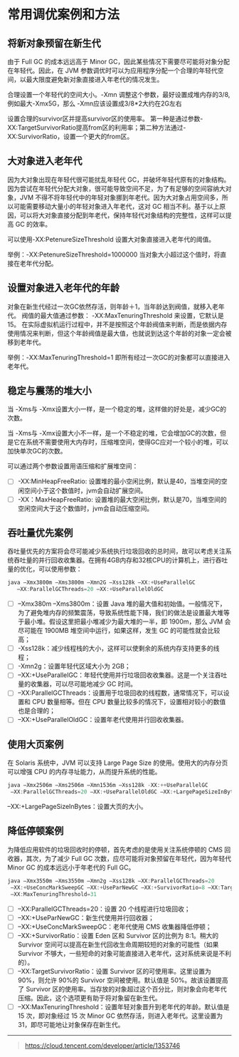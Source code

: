 # 常用调优案例和方法

## 将新对象预留在新生代

由于 Full GC 的成本远远高于 Minor GC，因此某些情况下需要尽可能将对象分配在年轻代。因此，在 JVM 参数调优时可以为应用程序分配一个合理的年轻代空间，以最大限度避免新对象直接进入年老代的情况发生。

合理设置一个年轻代的空间大小。-Xmn 调整这个参数，最好设置成堆内存的3/8,例如最大-Xmx5G，那么 -Xmn应该设置成3/8*2大约在2G左右

设置合理的survivor区并提高survivor区的使用率。 第一种是通过参数-XX:TargetSurvivorRatio提高from区的利用率；第二种方法通过-XX:SurvivorRatio，设置一个更大的from区。

## 大对象进入老年代

因为大对象出现在年轻代很可能扰乱年轻代 GC，并破坏年轻代原有的对象结构。因为尝试在年轻代分配大对象，很可能导致空间不足，为了有足够的空间容纳大对象，JVM 不得不将年轻代中的年轻对象挪到年老代。因为大对象占用空间多，所以可能需要移动大量小的年轻对象进入年老代，这对 GC 相当不利。基于以上原因，可以将大对象直接分配到年老代，保持年轻代对象结构的完整性，这样可以提高 GC 的效率。

可以使用-XX:PetenureSizeThreshold 设置大对象直接进入老年代的阈值。

举例：-XX:PetenureSizeThreshold=1000000 当对象大小超过这个值时，将直接在老年代分配。

## 设置对象进入老年代的年龄

对象在新生代经过一次GC依然存活，则年龄＋1，当年龄达到阀值，就移入老年代。 阀值的最大值通过参数： -XX:MaxTenuringThreshold 来设置，它默认是15。 在实际虚拟机运行过程中，并不是按照这个年龄阀值来判断，而是依据内存使用情况来判断，但这个年龄阀值是最大值，也就说到达这个年龄的对象一定会被移到老年代。

举例：-XX:MaxTenuringThreshold=1 即所有经过一次GC的对象都可以直接进入老年代。

## 稳定与震荡的堆大小

当 -Xms与 -Xmx设置大小一样，是一个稳定的堆，这样做的好处是，减少GC的次数。

当 -Xms与 -Xmx设置大小不一样，是一个不稳定的堆，它会增加GC的次数，但是它在系统不需要使用大内存时，压缩堆空间，使得GC应对一个较小的堆，可以加快单次GC的次数。

可以通过两个参数设置用语压缩和扩展堆空间：

- [ ] -XX:MinHeapFreeRatio: 设置堆的最小空闲比例，默认是40，当堆空间的空闲空间小于这个数值时，jvm会自动扩展空间。
- [ ] -XX：MaxHeapFreeRatio: 设置堆的最大空闲比例，默认是70，当堆空间的空闲空间大于这个数值时，jvm会自动压缩空间。

## 吞吐量优先案例

吞吐量优先的方案将会尽可能减少系统执行垃圾回收的总时间，故可以考虑关注系统吞吐量的并行回收收集器。在拥有4GB内存和32核CPU的计算机上，进行吞吐量的优化，可以使用参数：

```javascript
java –Xmx3800m –Xms3800m –Xmn2G –Xss128k –XX:+UseParallelGC 
   –XX:ParallelGCThreads=20 –XX:+UseParallelOldGC
```

- [ ] –Xmx380m –Xms3800m：设置 Java 堆的最大值和初始值。一般情况下，为了避免堆内存的频繁震荡，导致系统性能下降，我们的做法是设置最大堆等于最小堆。假设这里把最小堆减少为最大堆的一半，即 1900m，那么 JVM 会尽可能在 1900MB 堆空间中运行，如果这样，发生 GC 的可能性就会比较高；
- [ ] -Xss128k：减少线程栈的大小，这样可以使剩余的系统内存支持更多的线程；
- [ ] -Xmn2g：设置年轻代区域大小为 2GB；
- [ ] –XX:+UseParallelGC：年轻代使用并行垃圾回收收集器。这是一个关注吞吐量的收集器，可以尽可能地减少 GC 时间。
- [ ] –XX:ParallelGCThreads：设置用于垃圾回收的线程数，通常情况下，可以设置和 CPU 数量相等。但在 CPU 数量比较多的情况下，设置相对较小的数值也是合理的；
- [ ] –XX:+UseParallelOldGC：设置年老代使用并行回收收集器。

## 使用大页案例

在 Solaris 系统中，JVM 可以支持 Large Page Size 的使用。使用大的内存分页可以增强 CPU 的内存寻址能力，从而提升系统的性能。

```javascript
java –Xmx2506m –Xms2506m –Xmn1536m –Xss128k -XX:++UseParallelGC
 –XX:ParallelGCThreads=20 –XX:+UseParallelOldGC –XX:+LargePageSizeInBytes=256m
```

–XX:+LargePageSizeInBytes：设置大页的大小。

## 降低停顿案例

为降低应用软件的垃圾回收时的停顿，首先考虑的是使用关注系统停顿的 CMS 回收器，其次，为了减少 Full GC 次数，应尽可能将对象预留在年轻代，因为年轻代 Minor GC 的成本远远小于年老代的 Full GC。

```javascript
java –Xmx3550m –Xms3550m –Xmn2g –Xss128k –XX:ParallelGCThreads=20
 –XX:+UseConcMarkSweepGC –XX:+UseParNewGC –XX:+SurvivorRatio=8 –XX:TargetSurvivorRatio=90
 –XX:MaxTenuringThreshold=31
```

- [ ] –XX:ParallelGCThreads=20：设置 20 个线程进行垃圾回收；
- [ ] –XX:+UseParNewGC：新生代使用并行回收器；
- [ ] –XX:+UseConcMarkSweepGC：老年代使用 CMS 收集器降低停顿；
- [ ] –XX:+SurvivorRatio：设置 Eden 区和 Survivor 区的比例为 8:1。稍大的 Survivor 空间可以提高在新生代回收生命周期较短的对象的可能性（如果 Survivor 不够大，一些短命的对象可能直接进入老年代，这对系统来说是不利的）。
- [ ] –XX:TargetSurvivorRatio：设置 Survivor 区的可使用率。这里设置为 90%，则允许 90%的 Survivor 空间被使用。默认值是 50%。故该设置提高了 Survivor 区的使用率。当存放的对象超过这个百分比，则对象会向老年代压缩。因此，这个选项更有助于将对象留在新生代。
- [ ] –XX:MaxTenuringThreshold：设置年轻对象晋升到老年代的年龄。默认值是 15 次，即对象经过 15 次 Minor GC 依然存活，则进入老年代。这里设置为 31，即尽可能地让对象保存在新生代。

----

> <https://cloud.tencent.com/developer/article/1353746>

